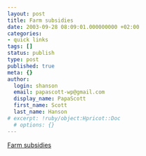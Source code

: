 ```yaml
---
layout: post
title: Farm subsidies
date: 2003-09-28 08:09:01.000000000 +02:00
categories:
- quick links
tags: []
status: publish
type: post
published: true
meta: {}
author:
  login: shanson
  email: papascott-wp@gmail.com
  display_name: PapaScott
  first_name: Scott
  last_name: Hanson
# excerpt: !ruby/object:Hpricot::Doc
  # options: {}
---
```

<p><a title="Pay off your farmers, the whole world pays" href="http://denbeste.nu/cd_log_entries/2003/09/Farmsubsidies.shtml">Farm subsidies</a></p>

